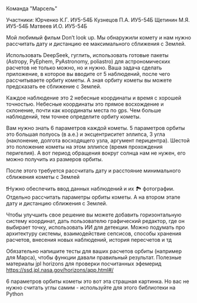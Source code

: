 Команда "Марсель"

Участники:
Юрченко К.Г. ИУ5-54Б
Кузнецов П.А. ИУ5-54Б
Щетинин М.Я. ИУ5-54Б
Матвеев И.О. ИУ5-54Б

Мой любимый фильм Don’t look up. Мы обнаружили комету и нам нужно рассчитать дату и дистанцию ее максимального сближения с Землей. 

Использовать DeepSeek, гуглить, использовать готовые пакеты (Astropy, PyEphem, PyAstronomy, poliastro) для астрономических расчетов не только можно, но и нужно. Ваша задача сделать приложение, в которое вы вводите от 5 наблюдений, после чего рассчитываете орбиту кометы. А зная орбиту кометы вы можете предсказать ее сближение с Землей. 

Каждое наблюдение это 2 небесные координаты и время с хорошей точностью. Небесные координаты это прямое восхождение и склонение, почти как координаты места по gps. Чем больше наблюдений, тем точнее определите орбиту кометы.

Вам нужно знать 6 параметров каждой кометы. 5 параметров орбиты это большая полуось (в а.е.) и эксцентриситет эллипса, 3 угла (наклонение, долгота восходящего узла, аргумент перицентра). Шестой это положение кометы на этом эллипсе (время прохождения перигелия). А вот период обращения вокруг солнца нам не нужен, его можно получить из размеров орбиты. 

После этого требуется рассчитать дату и расстояние минимального сближения кометы с Землей

❗️Нужно обеспечить ввод данных наблюдений и их 🏞️ фотографии. Отдельно рассчитать параметры орбиты кометы. А на втором этапе дату и дистанцию сближения с Землей.  

Чтобы улучшить свое решение вы можете добавить горизонтальную систему координат, дать пользователю графический редактор, где он выбирает точку, использовать ИИ для детекции. Можно подумать про архитектуру системы, взаимодействие сепсисов, способы хранения расчетов, внесения новых наблюдений, история пересчетов и тд

Обязательно напишите тесты для ваших расчетов орбиты (например для Марса), чтобы функции давали правильный результат. Полезные материалы jpl horizons для проверки посчитанных эфемерид https://ssd.jpl.nasa.gov/horizons/app.html#/

6 параметров орбиты кометы это вот эта страшная картинка. Но вас не нужно считать углы самим - используйте для этого библиотеки на Python
